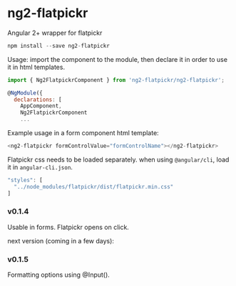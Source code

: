 # ng2-flatpickr
Angular 2+ wrapper for flatpickr

```javascript
npm install --save ng2-flatpickr
```

Usage: import the component to the module, then declare it in order to use it in html templates.

```javascript
import { Ng2FlatpickrComponent } from 'ng2-flatpickr/ng2-flatpickr';

@NgModule({
  declarations: [
    AppComponent,
    Ng2FlatpickrComponent
    ...
```

Example usage in a form component html template:

```javascript
<ng2-flatpickr formControlValue="formControlName"></ng2-flatpickr>
```

Flatpickr css needs to be loaded separately. when using `@angular/cli`, load it in `angular-cli.json`.

```javascript
"styles": [
  "../node_modules/flatpickr/dist/flatpickr.min.css"
]
```

### v0.1.4
Usable in forms. Flatpickr opens on click.

next version (coming in a few days):

### v0.1.5
Formatting options using @Input().
